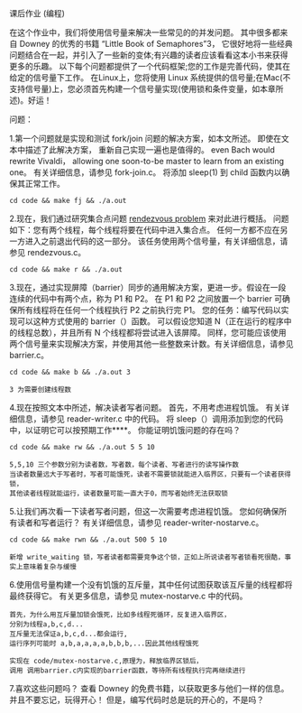 课后作业 (编程)

在这个作业中，我们将使用信号量来解决一些常见的的并发问题。
其中很多都来自 Downey 的优秀的书籍 “Little Book of Semaphores”3，
它很好地将一些经典问题结合在一起，并引入了一些新的变体;有兴趣的读者应该看看这本小书来获得更多的乐趣。
以下每个问题都提供了一个代码框架;您的工作是完善代码，使其在给定的信号量下工作。
在Linux上，您将使用 Linux 系统提供的信号量;在Mac(不支持信号量)上，您必须首先构建一个信号量实现(使用锁和条件变量，如本章所述)。好运！

问题：

1.第一个问题就是实现和测试 fork/join 问题的解决方案，如本文所述。 即使在文本中描述了此解决方案，
重新自己实现一遍也是值得的。 even Bach would rewrite Vivaldi，
allowing one soon-to-be master to learn from an existing one。
有关详细信息，请参见 fork-join.c。 将添加 sleep(1) 到 child 函数内以确保其正常工作。

```cd code && make fj && ./a.out```

2.现在，我们通过研究集合点问题 [rendezvous problem](https://en.wikipedia.org/wiki/Rendezvous_problem) 来对此进行概括。 
问题如下：您有两个线程，每个线程将要在代码中进入集合点。 任何一方都不应在另一方进入之前退出代码的这一部分。 
该任务使用两个信号量，有关详细信息，请参见 rendezvous.c。

```cd code && make r && ./a.out```

3.现在，通过实现屏障（barrier）同步的通用解决方案，更进一步。假设在一段连续的代码中有两个点，称为 P1 和 P2。
在 P1 和 P2 之间放置一个 barrier 可确保所有线程将在任何一个线程执行 P2 之前执行完 P1。 
您的任务：编写代码以实现可以这种方式使用的 barrier（）函数。
可以假设您知道 N（正在运行的程序中的线程总数），并且所有 N 个线程都将尝试进入该屏障。
同样，您可能应该使用两个信号量来实现解决方案，并使用其他一些整数来计数。有关详细信息，请参见 barrier.c。

```cd code && make b && ./a.out 3``` 
    
    3 为需要创建线程数

4.现在按照文本中所述，解决读者写者问题。 首先，不用考虑进程饥饿。 有关详细信息，请参见 reader-writer.c 中的代码。 
将 sleep（）调用添加到您的代码中，以证明它可以按预期工作****。 你能证明饥饿问题的存在吗？

```cd code && make rw && ./a.out 5 5 10``` 

    5,5,10 三个参数分别为读者数，写者数，每个读者、写者进行的读写操作数
    当读者数量远大于写者时，写者可能饿死，读者不需要锁就能进入临界区，只要有一个读者获得锁，
    其他读者线程就能运行，读者数量可能一直大于0，而写者始终无法获取锁

5.让我们再次看一下读者写者问题，但这一次需要考虑进程饥饿。 您如何确保所有读者和写者运行？ 有关详细信息，请参见 reader-writer-nostarve.c。

```cd code && make rwn && ./a.out 500 5 10```
    
    新增 write_waiting 锁，写者读者都需要竞争这个锁，正如上所说读者写者锁看死很酷，事实上意味着复杂与缓慢

6.使用信号量构建一个没有饥饿的互斥量，其中任何试图获取该互斥量的线程都将最终获得它。 有关更多信息，请参见 mutex-nostarve.c 中的代码。

    首先，为什么用互斥量加锁会饿死，比如多线程死循环，反复进入临界区，
    分别为线程a,b,c,d...
    互斥量无法保证a,b,c,d...都会运行,
    运行序列可能时 a,b,a,a,a,a,b,b,b,...因此其他线程饿死
    
    实现在 code/mutex-nostarve.c,原理为，释放临界区锁后，
    调用 调用barrier.c内实现的barrier函数，等待所有线程执行完再继续进行

7.喜欢这些问题吗？ 查看 Downey 的免费书籍，以获取更多与他们一样的信息。 并且不要忘记，玩得开心！ 但是，编写代码时总是玩的开心的，不是吗？

